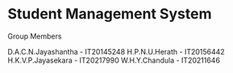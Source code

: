 # Student Management System

Group Members 

D.A.C.N.Jayashantha - IT20145248
H.P.N.U.Herath - IT20156442
H.K.V.P.Jayasekara - IT20217990
W.H.Y.Chandula - IT20211646
